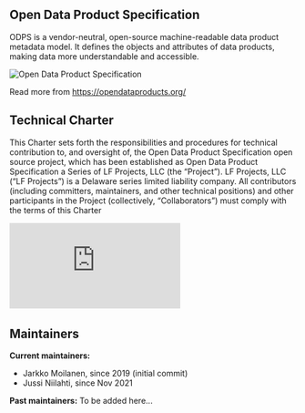 ## Open Data Product Specification

ODPS is a vendor-neutral, open-source machine-readable data product metadata model. It defines the objects and attributes of data products, making data more understandable and accessible.


![Open Data Product Specification](https://opendataproducts.org/images/social.png)

Read more from https://opendataproducts.org/

## Technical Charter

This Charter sets forth the responsibilities and procedures for technical contribution to, and
oversight of, the Open Data Product Specification open source project, which has been
established as Open Data Product Specification a Series of LF Projects, LLC (the “Project”). LF
Projects, LLC (“LF Projects”) is a Delaware series limited liability company. All contributors
(including committers, maintainers, and other technical positions) and other participants in the
Project (collectively, “Collaborators”) must comply with the terms of this Charter

![Full Technical Charter](https://github.com/Open-Data-Product-Initiative/.github/blob/main/profile/Technical-Charter-5-14-2024.pdf.pdf)

## Maintainers

**Current maintainers:** 
- Jarkko Moilanen, since 2019 (initial commit)
- Jussi Niilahti, since Nov 2021

**Past maintainers:** 
To be added here...

